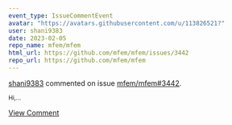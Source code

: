 ```yaml
---
event_type: IssueCommentEvent
avatar: "https://avatars.githubusercontent.com/u/113826521?"
user: shani9383
date: 2023-02-05
repo_name: mfem/mfem
html_url: https://github.com/mfem/mfem/issues/3442
repo_url: https://github.com/mfem/mfem
---
```


<a href='https://github.com/shani9383' target='_blank'>shani9383</a> commented on issue <a href='https://github.com/mfem/mfem/issues/3442' target='_blank'>mfem/mfem#3442</a>.

<small>Hi,...</small>

<a href='https://github.com/mfem/mfem/issues/3442' target='_blank'>View Comment</a>
